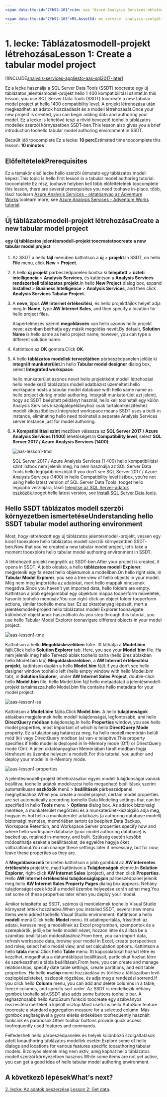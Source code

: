 ```yaml
---
<span data-ttu-id="7fb92-101">cím: aaa "Azure Analysis Services-oktatóanyag lecke 1: hozzon létre egy új táblázatos modell projektet |} Microsoft Docs"Leírás: ismerteti, hogyan toocreate egy új Azure Analysis Services-oktatóanyag projekt.</span><span class="sxs-lookup"><span data-stu-id="7fb92-101">title: aaa"Azure Analysis Services tutorial lesson 1: Create a new tabular model project | Microsoft Docs" description: Describes how toocreate a new Azure Analysis Services tutorial project.</span></span> <span data-ttu-id="7fb92-102">szolgáltatások: analysis-szolgáltatások documentationcenter: "Szerző: minewiskan manager: erikre szerkesztőben:" címkék: "</span><span class="sxs-lookup"><span data-stu-id="7fb92-102">services: analysis-services documentationcenter: '' author: minewiskan manager: erikre editor: '' tags: ''</span></span>

<span data-ttu-id="7fb92-103">MS.AssetId: ms.service: analysis-szolgáltatások ms.devlang: NA ms.topic: get-started-article ms.tgt_pltfrm: NA ms.workload: na ms.date: 06/01/2017 ms.author: owend</span><span class="sxs-lookup"><span data-stu-id="7fb92-103">ms.assetid: ms.service: analysis-services ms.devlang: NA ms.topic: get-started-article ms.tgt_pltfrm: NA ms.workload: na ms.date: 06/01/2017 ms.author: owend</span></span>
---
```

# <a name="lesson-1-create-a-tabular-model-project"></a><span data-ttu-id="7fb92-104">1. lecke: Táblázatosmodell-projekt létrehozása</span><span class="sxs-lookup"><span data-stu-id="7fb92-104">Lesson 1: Create a tabular model project</span></span>

[!INCLUDE[analysis-services-appliesto-aas-sql2017-later](../../../includes/analysis-services-appliesto-aas-sql2017-later.md)]

<span data-ttu-id="7fb92-105">Ez a lecke használja a SQL Server Data Tools (SSDT) toocreate egy új táblázatos jelentésmodell-projekt hello 1 400 kompatibilitási szintet.</span><span class="sxs-lookup"><span data-stu-id="7fb92-105">In this lesson, you use SQL Server Data Tools (SSDT) toocreate a new tabular model project at hello 1400 compatibility level.</span></span> <span data-ttu-id="7fb92-106">A projekt létrehozása után megkezdheti az adatok hozzáadását és a modell létrehozását.</span><span class="sxs-lookup"><span data-stu-id="7fb92-106">Once your new project is created, you can begin adding data and authoring your model.</span></span> <span data-ttu-id="7fb92-107">Ez a lecke is lehetővé teszi a rövid bevezető toohello táblázatos modellek szerzői környezetben SSDT-ben.</span><span class="sxs-lookup"><span data-stu-id="7fb92-107">This lesson also gives you a brief introduction toohello tabular model authoring environment in SSDT.</span></span>  
  
<span data-ttu-id="7fb92-108">Becsült idő toocomplete Ez a lecke: **10 perc**</span><span class="sxs-lookup"><span data-stu-id="7fb92-108">Estimated time toocomplete this lesson: **10 minutes**</span></span>  
  
## <a name="prerequisites"></a><span data-ttu-id="7fb92-109">Előfeltételek</span><span class="sxs-lookup"><span data-stu-id="7fb92-109">Prerequisites</span></span>  
<span data-ttu-id="7fb92-110">Ez a témakör első lecke hello szerzői útmutató egy táblázatos modell képezi.</span><span class="sxs-lookup"><span data-stu-id="7fb92-110">This topic is hello first lesson in a tabular model authoring tutorial.</span></span> <span data-ttu-id="7fb92-111">toocomplete Ez rész, toohave helyben kell több előfeltételnek.</span><span class="sxs-lookup"><span data-stu-id="7fb92-111">toocomplete this lesson, there are several prerequisites you need toohave in-place.</span></span> <span data-ttu-id="7fb92-112">több, lásd: toolearn [Azure Analysis Services - oktatóanyag az Adventure Works](../tutorials/aas-adventure-works-tutorial.md).</span><span class="sxs-lookup"><span data-stu-id="7fb92-112">toolearn more, see [Azure Analysis Services - Adventure Works tutorial](../tutorials/aas-adventure-works-tutorial.md).</span></span>  
  
## <a name="create-a-new-tabular-model-project"></a><span data-ttu-id="7fb92-113">Új táblázatosmodell-projekt létrehozása</span><span class="sxs-lookup"><span data-stu-id="7fb92-113">Create a new tabular model project</span></span>  
  
#### <a name="toocreate-a-new-tabular-model-project"></a><span data-ttu-id="7fb92-114">egy új táblázatos jelentésmodell-projekt toocreate</span><span class="sxs-lookup"><span data-stu-id="7fb92-114">toocreate a new tabular model project</span></span>  
  
1.  <span data-ttu-id="7fb92-115">Az SSDT a hello **fájl** menüben kattintson a **új** > **projekt**.</span><span class="sxs-lookup"><span data-stu-id="7fb92-115">In SSDT, on hello **File** menu, click **New** > **Project**.</span></span>  
  
2.  <span data-ttu-id="7fb92-116">A hello **új projekt** párbeszédpanelen bontsa ki **telepített** > **üzleti intelligencia** > **Analysis Services**, és kattintson a **Analysis Services rendszerbeli táblázatos projekt**.</span><span class="sxs-lookup"><span data-stu-id="7fb92-116">In hello **New Project** dialog box, expand **Installed** > **Business Intelligence** > **Analysis Services**, and then click **Analysis Services Tabular Project**.</span></span>  
  
3.  <span data-ttu-id="7fb92-117">A **neve**, típus **AW Internet értékesítési**, és hello projektfájlok helyét adja meg.</span><span class="sxs-lookup"><span data-stu-id="7fb92-117">In  **Name**, type **AW Internet Sales**, and then specify a location for hello project files.</span></span>  
  
    <span data-ttu-id="7fb92-118">Alapértelmezés szerint **megoldásnév** van hello azonos hello projekt neve; azonban beírhatja egy másik megoldás nevét.</span><span class="sxs-lookup"><span data-stu-id="7fb92-118">By default, **Solution Name** is hello same as hello project name; however, you can type a different solution name.</span></span>  
  
4.  <span data-ttu-id="7fb92-119">Kattintson az **OK** gombra.</span><span class="sxs-lookup"><span data-stu-id="7fb92-119">Click **OK**.</span></span>  
  
5.  <span data-ttu-id="7fb92-120">A hello **táblázatos modellek tervezőjében** párbeszédpanelen jelölje ki **integrált munkaterület**.</span><span class="sxs-lookup"><span data-stu-id="7fb92-120">In hello **Tabular model designer** dialog box, select **Integrated workspace**.</span></span>  
  
    <span data-ttu-id="7fb92-121">hello munkaterület azonos nevet hello projektként modell létrehozási hello rendelkező táblázatos modell adatbázist üzemelteti.</span><span class="sxs-lookup"><span data-stu-id="7fb92-121">hello workspace hosts a tabular model database with hello same name as hello project during model authoring.</span></span> <span data-ttu-id="7fb92-122">Integrált munkaterület azt jelenti, hogy az SSDT beépített példányt használ, hello kell tooinstall egy külön Analysis Services kiszolgálópéldányhoz csak tartalomkészítéshez modell kiküszöbölése.</span><span class="sxs-lookup"><span data-stu-id="7fb92-122">Integrated workspace means SSDT uses a built-in instance, eliminating hello need tooinstall a separate Analysis Services server instance just for model authoring.</span></span>
      
6.  <span data-ttu-id="7fb92-123">A **Kompatibilitási szint** mezőben válassza az **SQL Server 2017 / Azure Analysis Services (1400)** lehetőséget.</span><span class="sxs-lookup"><span data-stu-id="7fb92-123">In **Compatibility level**, select **SQL Server 2017 / Azure Analysis Services (1400)**.</span></span>   
 
    ![aas-lesson1-tmd](../tutorials/media/aas-lesson1-tmd.png)
      
    <span data-ttu-id="7fb92-125">SQL Server 2017 / Azure Analysis Services (1 400) hello kompatibilitási szint listbox nem jelenik meg, ha nem használja az SQL Server Data Tools hello legújabb verzióját.</span><span class="sxs-lookup"><span data-stu-id="7fb92-125">If you don’t see SQL Server 2017 / Azure Analysis Services (1400) in hello Compatibility level listbox, you’re not using hello latest version of SQL Server Data Tools.</span></span> <span data-ttu-id="7fb92-126">tooget hello legújabb verziójára, lásd: [telepítse az SQL Server-adatok eszközök](https://docs.microsoft.com/sql/ssdt/download-sql-server-data-tools-ssdt).</span><span class="sxs-lookup"><span data-stu-id="7fb92-126">tooget hello latest version, see [Install SQL Server Data tools](https://docs.microsoft.com/sql/ssdt/download-sql-server-data-tools-ssdt).</span></span>  
      
  
## <a name="understanding-hello-ssdt-tabular-model-authoring-environment"></a><span data-ttu-id="7fb92-127">Hello SSDT táblázatos modell szerzői környezetben ismertetése</span><span class="sxs-lookup"><span data-stu-id="7fb92-127">Understanding hello SSDT tabular model authoring environment</span></span>  
<span data-ttu-id="7fb92-128">Most, hogy létrehozott egy új táblázatos jelentésmodell-projekt, vessen egy kicsit tooexplore hello táblázatos modell szerzői környezetben SSDT-ben.</span><span class="sxs-lookup"><span data-stu-id="7fb92-128">Now that you’ve created a new tabular model project, let’s take a moment tooexplore hello tabular model authoring environment in SSDT.</span></span>  
  
<span data-ttu-id="7fb92-129">A létrehozott projekt megnyílik az SSDT-ben.</span><span class="sxs-lookup"><span data-stu-id="7fb92-129">After your project is created, it opens in SSDT.</span></span> <span data-ttu-id="7fb92-130">A jobb oldalsó, a hello **táblázatos modell Explorer**, megjelenik egy fa nézet hello objektumok a modellben.</span><span class="sxs-lookup"><span data-stu-id="7fb92-130">On hello right side, in **Tabular Model Explorer**, you see a tree view of hello objects in your model.</span></span> <span data-ttu-id="7fb92-131">Még nem még importálta az adatokat, mert hello mappák nincsenek megadva.</span><span class="sxs-lookup"><span data-stu-id="7fb92-131">Since you haven't yet imported data, hello folders are empty.</span></span> <span data-ttu-id="7fb92-132">Kattintson a jobb egérgombbal egy objektum mappa tooperform műveletek, hasonló toohello menüsáv.</span><span class="sxs-lookup"><span data-stu-id="7fb92-132">You can right-click an object folder tooperform actions, similar toohello menu bar.</span></span> <span data-ttu-id="7fb92-133">Ez az oktatóanyag lépéseit, mert a jelentésmodell-projekt hello táblázatos modell Explorer toonavigate különböző objektumok használható.</span><span class="sxs-lookup"><span data-stu-id="7fb92-133">As you step through this tutorial, you use hello Tabular Model Explorer toonavigate different objects in your model project.</span></span>

![aas-lesson1-tme](../tutorials/media/aas-lesson1-tme.png)

<span data-ttu-id="7fb92-135">Kattintson a hello **Megoldáskezelőben** fülre. Itt láthatja a **Model.bim** fájlt.</span><span class="sxs-lookup"><span data-stu-id="7fb92-135">Click hello **Solution Explorer** tab. Here, you see your **Model.bim** file.</span></span> <span data-ttu-id="7fb92-136">Ha nem jelenik meg hello Tervező ablak toohello balra (hello üres ablakban hello Model.bim lap) **Megoldáskezelőben**, a **AW Internet értékesítési projekt**, kattintson duplán a hello  **Model.bim** fájlt.</span><span class="sxs-lookup"><span data-stu-id="7fb92-136">If you don’t see hello designer window toohello left (hello empty window with hello Model.bim tab), in **Solution Explorer**, under **AW Internet Sales Project**, double-click hello **Model.bim** file.</span></span> <span data-ttu-id="7fb92-137">hello Model.bim fájl hello metaadatait a jelentésmodell-projekt tartalmazza.</span><span class="sxs-lookup"><span data-stu-id="7fb92-137">hello Model.bim file contains hello metadata for your model project.</span></span> 

![aas-lesson1-se](../tutorials/media/aas-lesson1-se.png)
  
<span data-ttu-id="7fb92-139">Kattintson a **Model.bim** fájlra.</span><span class="sxs-lookup"><span data-stu-id="7fb92-139">Click **Model.bim**.</span></span> <span data-ttu-id="7fb92-140">A hello **tulajdonságok** ablakban megjelennek hello modell tulajdonságai, legfontosabb, ami hello **DirectQuery módban** tulajdonság.</span><span class="sxs-lookup"><span data-stu-id="7fb92-140">In hello **Properties** window, you see hello model properties, most important of which is hello **DirectQuery Mode** property.</span></span> <span data-ttu-id="7fb92-141">Ez a tulajdonság határozza meg, ha hello modell memórián belüli mód (ki) vagy DirectQuery módban (a) van-e telepítve.</span><span class="sxs-lookup"><span data-stu-id="7fb92-141">This property specifies if hello model is deployed in In-Memory mode (Off) or DirectQuery mode (On).</span></span> <span data-ttu-id="7fb92-142">A jelen oktatóanyagban Memóriában tárolt módban fogja létrehozni és üzembe helyezni a modellt.</span><span class="sxs-lookup"><span data-stu-id="7fb92-142">For this tutorial, you author and deploy your model in In-Memory mode.</span></span>

![aas-lesson1-properties](../tutorials/media/aas-lesson1-properties.png)
  
<span data-ttu-id="7fb92-144">A jelentésmodell-projekt létrehozásakor egyes modell tulajdonságai vannak beállítva, toohello adatok modellezési hello megadható beállítások szerint automatikusan **eszközök** menü > **beállítások** párbeszédpanel megnyitásához.</span><span class="sxs-lookup"><span data-stu-id="7fb92-144">When you create a model project, certain model properties are set automatically according toohello Data Modeling settings that can be specified in hello **Tools** menu > **Options** dialog box.</span></span> <span data-ttu-id="7fb92-145">Az adatok biztonsági mentése, a munkaterület megőrzési és a munkaterület-kiszolgáló adja meg, hogyan és hol hello a munkaterület-adatbázis (a authoring database modell) biztonsági mentése, memóriában tartott és beépített.</span><span class="sxs-lookup"><span data-stu-id="7fb92-145">Data Backup, Workspace Retention, and Workspace Server properties specify how and where hello workspace database (your model authoring database) is backed up, retained in-memory, and built.</span></span> <span data-ttu-id="7fb92-146">Szükség esetén később módosíthatja ezeket a beállításokat, de egyelőre hagyja őket változatlanul.</span><span class="sxs-lookup"><span data-stu-id="7fb92-146">You can change these settings later if necessary, but for now, leave these properties as they are.</span></span>  

<span data-ttu-id="7fb92-147">A **Megoldáskezelő** területén kattintson a jobb gombbal az **AW internetes értékesítés** projektre, majd kattintson a **Tulajdonságok** elemre.</span><span class="sxs-lookup"><span data-stu-id="7fb92-147">In **Solution Explorer**, right-click **AW Internet Sales** (project), and then click **Properties**.</span></span> <span data-ttu-id="7fb92-148">Hello **AW Internet értékesítési tulajdonságlapjain** párbeszédpanel jelenik meg.</span><span class="sxs-lookup"><span data-stu-id="7fb92-148">hello **AW Internet Sales Property Pages** dialog box appears.</span></span> <span data-ttu-id="7fb92-149">Néhány tulajdonságot ezek közül a modell üzembe helyezése során adhat meg.</span><span class="sxs-lookup"><span data-stu-id="7fb92-149">You set some of these properties later when you deploy your model.</span></span>  
  
<span data-ttu-id="7fb92-150">Amikor telepítette az SSDT, számos új menüelemek toohello Visual Studio környezet lettek hozzáadva.</span><span class="sxs-lookup"><span data-stu-id="7fb92-150">When you installed SSDT, several new menu items were added toohello Visual Studio environment.</span></span> <span data-ttu-id="7fb92-151">Kattintson a hello **modell** menü.</span><span class="sxs-lookup"><span data-stu-id="7fb92-151">Click hello **Model** menu.</span></span> <span data-ttu-id="7fb92-152">Itt adatimportálás, frissítheti az adatai, keresse meg a modellnek az Excel programban, szempontok és a szerepkörök, jelölje be hello modell nézet, hozzon létre és állítsa be a számítási beállítások módosításához.</span><span class="sxs-lookup"><span data-stu-id="7fb92-152">From here, you can import data, refresh workspace data, browse your model in Excel, create perspectives and roles, select hello model view, and set calculation options.</span></span> <span data-ttu-id="7fb92-153">Kattintson a hello **tábla** menü.</span><span class="sxs-lookup"><span data-stu-id="7fb92-153">Click hello **Table** menu.</span></span> <span data-ttu-id="7fb92-154">Itt kapcsolatokat hozhat létre és kezelhet, megadhatja a dátumtáblázat beállításait, partíciókat hozhat létre és szerkesztheti a tábla beállításait.</span><span class="sxs-lookup"><span data-stu-id="7fb92-154">From here, you can create and manage relationships, specify date table settings, create partitions, and edit table properties.</span></span> <span data-ttu-id="7fb92-155">Ha hello **oszlop** menü hozzáadása és törlése a táblázatban levő oszlopkészleteket, oszlopok rögzítése, és adja meg a rendezési sorrend.</span><span class="sxs-lookup"><span data-stu-id="7fb92-155">If you click hello **Column** menu, you can add and delete columns in a table, freeze columns, and specify sort order.</span></span> <span data-ttu-id="7fb92-156">Az SSDT is rendelkezik néhány gombok toohello sáv.</span><span class="sxs-lookup"><span data-stu-id="7fb92-156">SSDT also adds some buttons toohello bar.</span></span> <span data-ttu-id="7fb92-157">A leghasznosabb hello AutoSzum funkció toocreate egy szabványos összesítési mértéket a kijelölt oszlop.</span><span class="sxs-lookup"><span data-stu-id="7fb92-157">Most useful is hello AutoSum feature toocreate a standard aggregation measure for a selected column.</span></span> <span data-ttu-id="7fb92-158">Más gombok segítségével a gyors elérés érdekében toofrequently használt funkciók és parancsok.</span><span class="sxs-lookup"><span data-stu-id="7fb92-158">Other toolbar buttons provide quick access toofrequently used features and commands.</span></span>  
  
<span data-ttu-id="7fb92-159">Felfedezheti hello párbeszédpanelek és helyek különböző szolgáltatások adott tooauthoring táblázatos modellek esetén.</span><span class="sxs-lookup"><span data-stu-id="7fb92-159">Explore some of hello dialogs and locations for various features specific tooauthoring tabular models.</span></span> <span data-ttu-id="7fb92-160">Bizonyos elemek még nem aktív, amíg kaphat hello táblázatos modell szerzői környezetben hasznos.</span><span class="sxs-lookup"><span data-stu-id="7fb92-160">While some items are not yet active, you can get a good idea of hello tabular model authoring environment.</span></span>  
  

## <a name="whats-next"></a><span data-ttu-id="7fb92-161">A következő lépések</span><span class="sxs-lookup"><span data-stu-id="7fb92-161">What's next?</span></span>
<span data-ttu-id="7fb92-162">[2. lecke: Az adatok beszerzése](../tutorials/aas-lesson-2-get-data.md).</span><span class="sxs-lookup"><span data-stu-id="7fb92-162">[Lesson 2: Get data](../tutorials/aas-lesson-2-get-data.md).</span></span>

  
  
  
